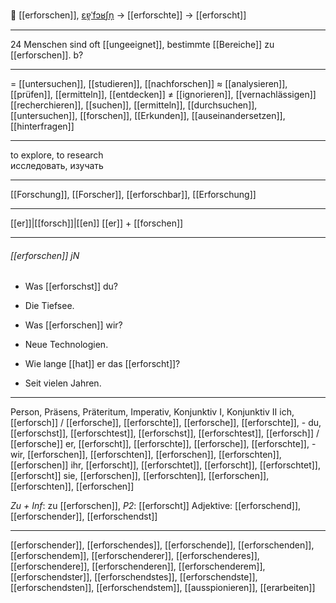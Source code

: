 🔎 [[erforschen]], [ɛɐ̯ˈfɔʁʃn̩](https://youglish.com/pronounce/erforschen/german) → [[erforschte]] → [[erforscht]]

---
24 Menschen sind oft [[ungeeignet]], bestimmte [[Bereiche]] zu [[erforschen]].  b?

---
= [[untersuchen]], [[studieren]], [[nachforschen]]
≈ [[analysieren]], [[prüfen]], [[ermitteln]], [[entdecken]]
≠ [[ignorieren]], [[vernachlässigen]]
[[recherchieren]], [[suchen]], [[ermitteln]], [[durchsuchen]], [[untersuchen]], [[forschen]], [[Erkunden]], [[auseinandersetzen]], [[hinterfragen]]

---
to explore, to research  
исследовать, изучать

---
[[Forschung]], [[Forscher]], [[erforschbar]], [[Erforschung]]

---
[[er]]|[[forsch]]|[[en]]
[[er]] + [[forschen]]


---
###### [[erforschen]] jN
- Was [[erforschst]] du?
- Die Tiefsee.

- Was [[erforschen]] wir?
- Neue Technologien.

- Wie lange [[hat]] er das [[erforscht]]?
- Seit vielen Jahren.

---
Person, Präsens, Präteritum, Imperativ, Konjunktiv I, Konjunktiv II
ich, [[erforsch]] / [[erforsche]], [[erforschte]], [[erforsche]], [[erforschte]], -
du, [[erforschst]], [[erforschtest]], [[erforschst]], [[erforschtest]], [[erforsch]] / [[erforsche]]
er, [[erforscht]], [[erforschte]], [[erforsche]], [[erforschte]], -
wir, [[erforschen]], [[erforschten]], [[erforschen]], [[erforschten]], [[erforschen]]
ihr, [[erforscht]], [[erforschtet]], [[erforscht]], [[erforschtet]], [[erforscht]]
sie, [[erforschen]], [[erforschten]], [[erforschen]], [[erforschten]], [[erforschen]]

*Zu + Inf*: zu [[erforschen]], *P2*: [[erforscht]]
Adjektive: [[erforschend]], [[erforschender]], [[erforschendst]]

---
[[erforschender]], [[erforschendes]], [[erforschende]], [[erforschenden]], [[erforschendem]], [[erforschenderer]], [[erforschenderes]], [[erforschendere]], [[erforschenderen]], [[erforschenderem]], [[erforschendster]], [[erforschendstes]], [[erforschendste]], [[erforschendsten]], [[erforschendstem]], [[ausspionieren]], [[erarbeiten]]